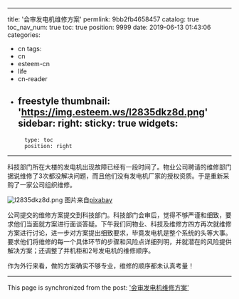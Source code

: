 
---
title: '会审发电机维修方案'
permlink: 9bb2fb4658457
catalog: true
toc_nav_num: true
toc: true
position: 9999
date: 2019-06-13 01:43:06
categories:
- cn
tags:
- cn
- esteem-cn
- life
- cn-reader
- freestyle
thumbnail: 'https://img.esteem.ws/l2835dkz8d.png'
sidebar:
    right:
        sticky: true
widgets:
    -
        type: toc
        position: right
---


科技部门所在大楼的发电机出现故障已经有一段时间了。物业公司聘请的维修部门据说维修了3次都没解决问题，而且他们没有发电机厂家的授权资质。于是重新采购了一家公司组织维修。

![l2835dkz8d.png](https://img.esteem.ws/l2835dkz8d.png)
图片来自[pixabay](https://pixabay.com/zh/photos/%E9%A3%8E%E5%8A%9B%E5%8F%91%E7%94%B5%E6%9C%BA%E7%BB%84-%E9%A3%8E%E5%8A%9B%E5%8F%91%E7%94%B5-%E9%A3%8E%E8%83%BD-1149604/)

公司提交的维修方案提交到科技部门。科技部门会审后，觉得不够严谨和细致，要求他们当面就方案进行面谈答疑。下午我们同物业、科技及维修方四方再次就维修方案进行讨论，进一步对方案提出细致要求，毕竟发电机是整个系统的头等大事。要求他们将维修的每一个具体环节的步骤和风险点详细列明，并就潜在的风险提供解决方案；还调整了并机柜和2号发电机的维修顺序。

作为外行来看，做的方案确实不够专业，维修的顺序都未认真考量！

- - -

This page is synchronized from the post: ['会审发电机维修方案'](https://steemit.com/@m18207319997/9bb2fb4658457)
